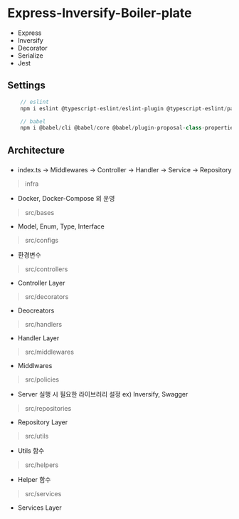 # Express-Inversify-Boiler-plate

- Express
- Inversify
- Decorator
- Serialize
- Jest

## Settings

```ts
    // eslint
    npm i eslint @typescript-eslint/eslint-plugin @typescript-eslint/parser --save-dev
```

```ts
    // babel
    npm i @babel/cli @babel/core @babel/plugin-proposal-class-properties @babel/plugin-proposal-object-rest-spread @babel/plugin-transform-runtime @babel/preset-typescript @babel/preset-env babel-plugin-module-resolver @babel/plugin-proposal-decorators babel-plugin-parameter-decorator babel-plugin-inline-json-import
```

## Architecture

###

- index.ts -> Middlewares -> Controller -> Handler -> Service -> Repository

> infra

- Docker, Docker-Compose 외 운영

> src/bases

- Model, Enum, Type, Interface

> src/configs

- 환경변수

> src/controllers

- Controller Layer

> src/decorators

- Deocreators

> src/handlers

- Handler Layer

> src/middlewares

- Middlwares

> src/policies

- Server 실행 시 필요한 라이브러리 설정 ex) Inversify, Swagger

> src/repositories

- Repository Layer

> src/utils

- Utils 함수

> src/helpers

- Helper 함수

> src/services

- Services Layer
